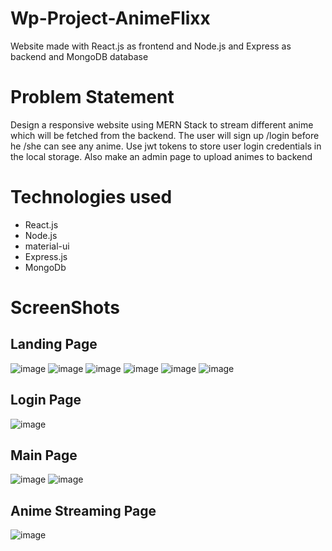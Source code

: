 # Wp-Project-AnimeFlixx
Website made with React.js as frontend and Node.js and Express as backend and MongoDB database

# Problem Statement
Design a responsive website using MERN Stack to stream different anime which will be fetched from the backend. The user will sign up /login before he /she can see any anime. Use jwt tokens to store user login credentials in the local storage. Also make an admin page to upload animes to backend

# Technologies used
<ul>
  <li>React.js</li>
  <li>Node.js</li>
  <li>material-ui</li>
  <li>Express.js</li>
  <li>MongoDb</li>
</ul>

# ScreenShots
## Landing Page
![image](https://user-images.githubusercontent.com/80695826/171900731-3b35d9a5-955c-44f8-a15d-7ffe193921e0.png)
![image](https://user-images.githubusercontent.com/80695826/171894362-d02947a1-a0ed-4fa7-a3d3-43b595cfbdb0.png)
![image](https://user-images.githubusercontent.com/80695826/171894451-9ec5f9e1-0aed-4eae-8c05-0009140ca2b8.png)
![image](https://user-images.githubusercontent.com/80695826/171894521-bdd020ac-2bc6-426a-9667-023fdf38ed86.png)
![image](https://user-images.githubusercontent.com/80695826/171894599-7c984b29-2085-47b5-9229-335e0aac3a3f.png)
![image](https://user-images.githubusercontent.com/80695826/171894782-6d3e338d-c1a9-45e6-80fa-af719f50c160.png)

## Login Page
![image](https://user-images.githubusercontent.com/80695826/171901086-3eaa5966-a575-4963-9eb9-53bbba537f09.png)

## Main Page
![image](https://user-images.githubusercontent.com/80695826/171901169-103d5922-f27c-4deb-aa1f-e52a4a180eb4.png)
![image](https://user-images.githubusercontent.com/80695826/171901194-6e63bc5e-1c53-4e23-885a-ee388e1138c9.png)

## Anime Streaming Page
![image](https://user-images.githubusercontent.com/80695826/171901247-1f751ffc-6352-4df9-ac5b-d1ef60854b2a.png)
